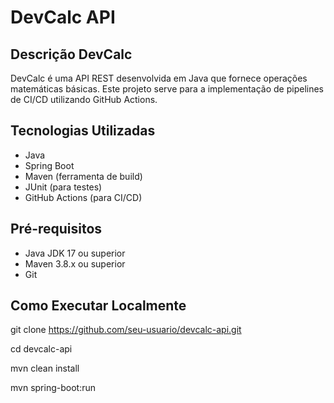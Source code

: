 # DevCalc API

## Descrição DevCalc
DevCalc é uma API REST desenvolvida em Java que fornece operações matemáticas básicas. Este projeto serve para a implementação de pipelines de CI/CD utilizando GitHub Actions.

## Tecnologias Utilizadas
- Java
- Spring Boot
- Maven (ferramenta de build)
- JUnit (para testes)
- GitHub Actions (para CI/CD)

## Pré-requisitos
- Java JDK 17 ou superior
- Maven 3.8.x ou superior
- Git

## Como Executar Localmente

git clone https://github.com/seu-usuario/devcalc-api.git

cd devcalc-api

mvn clean install

mvn spring-boot:run

